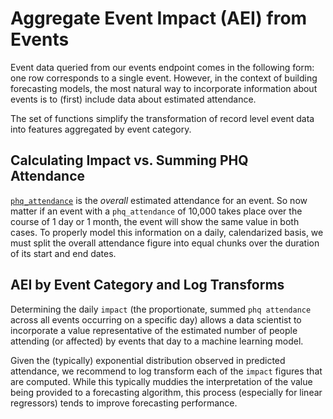 # Aggregate Event Impact (AEI) from Events

Event data queried from our events endpoint comes in the following form: one row corresponds to a single event. However, in the context of building forecasting models, the most natural way to incorporate information about events is to (first) include data about estimated attendance.

The set of functions simplify the transformation of record level event data into features aggregated by event category.

## Calculating Impact vs. Summing PHQ Attendance

[`phq_attendance`](https://support.predicthq.com/what-is-phq-attendance) is the _overall_ estimated attendance for an event. So now matter if an event with a `phq_attendance` of 10,000 takes place over the course of 1 day or 1 month, the event will show the same value in both cases. To properly model this information on a daily, calendarized basis, we must split the overall attendance figure into equal chunks over the duration of its start and end dates.

## AEI by Event Category and Log Transforms

Determining the daily `impact` (the proportionate, summed `phq attendance` across all events occurring on a specific day) allows a data scientist to incorporate a value representative of the estimated number of people attending (or affected) by events that day to a machine learning model.

Given the (typically) exponential distribution observed in predicted attendance, we recommend to log transform each of the `impact` figures that are computed. While this typically muddies the interpretation of the value being provided to a forecasting algorithm, this process (especially for linear regressors) tends to improve forecasting performance.
